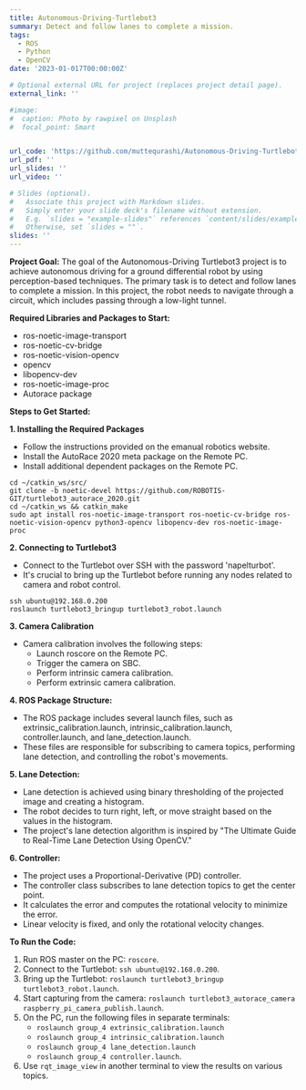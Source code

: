 ```yaml
---
title: Autonomous-Driving-Turtlebot3
summary: Detect and follow lanes to complete a mission.
tags:
  - ROS
  - Python
  - OpenCV
date: '2023-01-017T00:00:00Z'

# Optional external URL for project (replaces project detail page).
external_link: ''

#image:
#  caption: Photo by rawpixel on Unsplash
#  focal_point: Smart


url_code: 'https://github.com/muttequrashi/Autonomous-Driving-Turtlebot3'
url_pdf: ''
url_slides: ''
url_video: ''

# Slides (optional).
#   Associate this project with Markdown slides.
#   Simply enter your slide deck's filename without extension.
#   E.g. `slides = "example-slides"` references `content/slides/example-slides.md`.
#   Otherwise, set `slides = ""`.
slides: ''
---
```

**Project Goal:**
The goal of the Autonomous-Driving Turtlebot3 project is to achieve autonomous driving for a ground differential robot by using perception-based techniques. The primary task is to detect and follow lanes to complete a mission. In this project, the robot needs to navigate through a circuit, which includes passing through a low-light tunnel.

**Required Libraries and Packages to Start:**
- ros-noetic-image-transport
- ros-noetic-cv-bridge
- ros-noetic-vision-opencv
- opencv
- libopencv-dev
- ros-noetic-image-proc
- Autorace package

**Steps to Get Started:**

**1. Installing the Required Packages**
   - Follow the instructions provided on the emanual robotics website.
   - Install the AutoRace 2020 meta package on the Remote PC.
   - Install additional dependent packages on the Remote PC.

```shell
cd ~/catkin_ws/src/
git clone -b noetic-devel https://github.com/ROBOTIS-GIT/turtlebot3_autorace_2020.git
cd ~/catkin_ws && catkin_make
sudo apt install ros-noetic-image-transport ros-noetic-cv-bridge ros-noetic-vision-opencv python3-opencv libopencv-dev ros-noetic-image-proc
```

**2. Connecting to Turtlebot3**
   - Connect to the Turtlebot over SSH with the password 'napelturbot'.
   - It's crucial to bring up the Turtlebot before running any nodes related to camera and robot control.

```shell
ssh ubuntu@192.168.0.200
roslaunch turtlebot3_bringup turtlebot3_robot.launch
```

**3. Camera Calibration**
   - Camera calibration involves the following steps:
     - Launch roscore on the Remote PC.
     - Trigger the camera on SBC.
     - Perform intrinsic camera calibration.
     - Perform extrinsic camera calibration.

**4. ROS Package Structure:**
   - The ROS package includes several launch files, such as extrinsic_calibration.launch, intrinsic_calibration.launch, controller.launch, and lane_detection.launch.
   - These files are responsible for subscribing to camera topics, performing lane detection, and controlling the robot's movements.

**5. Lane Detection:**
   - Lane detection is achieved using binary thresholding of the projected image and creating a histogram.
   - The robot decides to turn right, left, or move straight based on the values in the histogram.
   - The project's lane detection algorithm is inspired by "The Ultimate Guide to Real-Time Lane Detection Using OpenCV."

**6. Controller:**
   - The project uses a Proportional-Derivative (PD) controller.
   - The controller class subscribes to lane detection topics to get the center point.
   - It calculates the error and computes the rotational velocity to minimize the error.
   - Linear velocity is fixed, and only the rotational velocity changes.

**To Run the Code:**
1. Run ROS master on the PC: `roscore`.
2. Connect to the Turtlebot: `ssh ubuntu@192.168.0.200`.
3. Bring up the Turtlebot: `roslaunch turtlebot3_bringup turtlebot3_robot.launch`.
4. Start capturing from the camera: `roslaunch turtlebot3_autorace_camera raspberry_pi_camera_publish.launch`.
5. On the PC, run the following files in separate terminals:
   - `roslaunch group_4 extrinsic_calibration.launch`
   - `roslaunch group_4 intrinsic_calibration.launch`
   - `roslaunch group_4 lane_detection.launch`
   - `roslaunch group_4 controller.launch`.
6. Use `rqt_image_view` in another terminal to view the results on various topics.

